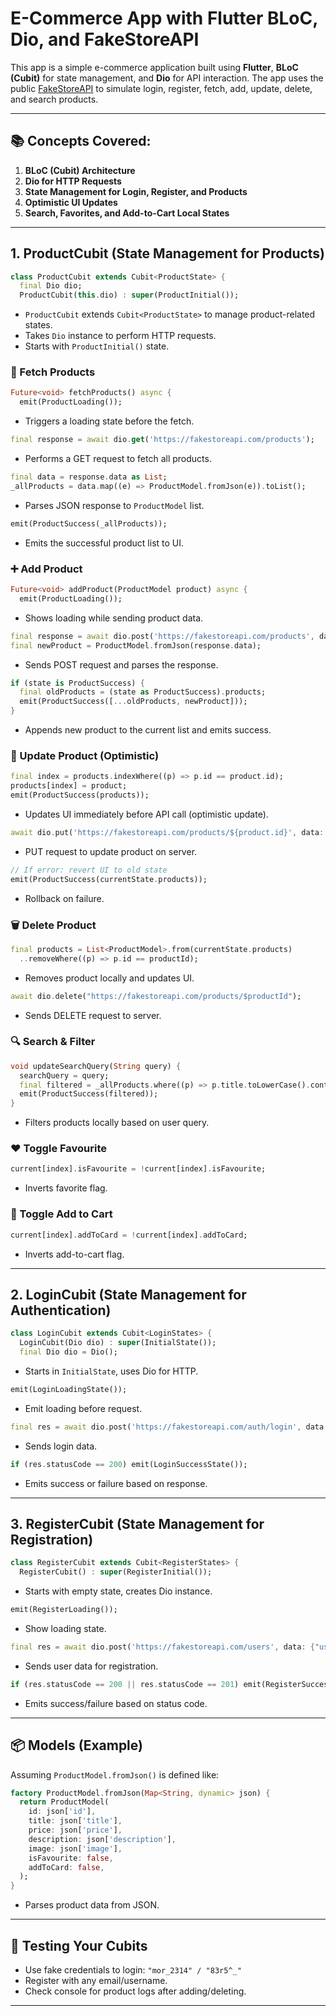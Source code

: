 # E-Commerce App with Flutter BLoC, Dio, and FakeStoreAPI

This app is a simple e-commerce application built using **Flutter**, **BLoC (Cubit)** for state management, and **Dio** for API interaction. The app uses the public [FakeStoreAPI](https://fakestoreapi.com/) to simulate login, register, fetch, add, update, delete, and search products.

---

## 📚 Concepts Covered:

1. **BLoC (Cubit) Architecture**
2. **Dio for HTTP Requests**
3. **State Management for Login, Register, and Products**
4. **Optimistic UI Updates**
5. **Search, Favorites, and Add-to-Cart Local States**

---

## 1. ProductCubit (State Management for Products)

```dart
class ProductCubit extends Cubit<ProductState> {
  final Dio dio;
  ProductCubit(this.dio) : super(ProductInitial());
```

* `ProductCubit` extends `Cubit<ProductState>` to manage product-related states.
* Takes `Dio` instance to perform HTTP requests.
* Starts with `ProductInitial()` state.

### 🔄 Fetch Products

```dart
Future<void> fetchProducts() async {
  emit(ProductLoading());
```

* Triggers a loading state before the fetch.

```dart
final response = await dio.get('https://fakestoreapi.com/products');
```

* Performs a GET request to fetch all products.

```dart
final data = response.data as List;
_allProducts = data.map((e) => ProductModel.fromJson(e)).toList();
```

* Parses JSON response to `ProductModel` list.

```dart
emit(ProductSuccess(_allProducts));
```

* Emits the successful product list to UI.

### ➕ Add Product

```dart
Future<void> addProduct(ProductModel product) async {
  emit(ProductLoading());
```

* Shows loading while sending product data.

```dart
final response = await dio.post('https://fakestoreapi.com/products', data: product.toJson());
final newProduct = ProductModel.fromJson(response.data);
```

* Sends POST request and parses the response.

```dart
if (state is ProductSuccess) {
  final oldProducts = (state as ProductSuccess).products;
  emit(ProductSuccess([...oldProducts, newProduct]));
}
```

* Appends new product to the current list and emits success.

### 🔄 Update Product (Optimistic)

```dart
final index = products.indexWhere((p) => p.id == product.id);
products[index] = product;
emit(ProductSuccess(products));
```

* Updates UI immediately before API call (optimistic update).

```dart
await dio.put('https://fakestoreapi.com/products/${product.id}', data: product.toJson());
```

* PUT request to update product on server.

```dart
// If error: revert UI to old state
emit(ProductSuccess(currentState.products));
```

* Rollback on failure.

### 🗑️ Delete Product

```dart
final products = List<ProductModel>.from(currentState.products)
  ..removeWhere((p) => p.id == productId);
```

* Removes product locally and updates UI.

```dart
await dio.delete("https://fakestoreapi.com/products/$productId");
```

* Sends DELETE request to server.

### 🔍 Search & Filter

```dart
void updateSearchQuery(String query) {
  searchQuery = query;
  final filtered = _allProducts.where((p) => p.title.toLowerCase().contains(query.toLowerCase())).toList();
  emit(ProductSuccess(filtered));
}
```

* Filters products locally based on user query.

### ❤️ Toggle Favourite

```dart
current[index].isFavourite = !current[index].isFavourite;
```

* Inverts favorite flag.

### 🛒 Toggle Add to Cart

```dart
current[index].addToCard = !current[index].addToCard;
```

* Inverts add-to-cart flag.

---

## 2. LoginCubit (State Management for Authentication)

```dart
class LoginCubit extends Cubit<LoginStates> {
  LoginCubit(Dio dio) : super(InitialState());
  final Dio dio = Dio();
```

* Starts in `InitialState`, uses Dio for HTTP.

```dart
emit(LoginLoadingState());
```

* Emit loading before request.

```dart
final res = await dio.post('https://fakestoreapi.com/auth/login', data: {"username": username, "password": password});
```

* Sends login data.

```dart
if (res.statusCode == 200) emit(LoginSuccessState());
```

* Emits success or failure based on response.

---

## 3. RegisterCubit (State Management for Registration)

```dart
class RegisterCubit extends Cubit<RegisterStates> {
  RegisterCubit() : super(RegisterInitial());
```

* Starts with empty state, creates Dio instance.

```dart
emit(RegisterLoading());
```

* Show loading state.

```dart
final res = await dio.post('https://fakestoreapi.com/users', data: {"username": username, "password": password, "email": email});
```

* Sends user data for registration.

```dart
if (res.statusCode == 200 || res.statusCode == 201) emit(RegisterSuccess());
```

* Emits success/failure based on status code.

---

## 📦 Models (Example)

Assuming `ProductModel.fromJson()` is defined like:

```dart
factory ProductModel.fromJson(Map<String, dynamic> json) {
  return ProductModel(
    id: json['id'],
    title: json['title'],
    price: json['price'],
    description: json['description'],
    image: json['image'],
    isFavourite: false,
    addToCard: false,
  );
}
```

* Parses product data from JSON.

---

## 🧪 Testing Your Cubits

* Use fake credentials to login: `"mor_2314" / "83r5^_"`
* Register with any email/username.
* Check console for product logs after adding/deleting.

---


